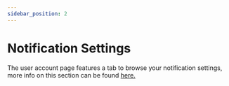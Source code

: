 ```yaml
---
sidebar_position: 2
---
```


# Notification Settings
The user account page features a tab to browse your notification settings, more info on this section can be found [here.](../notifications/settings)


